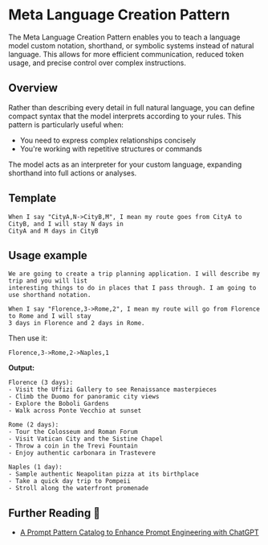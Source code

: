 # Meta Language Creation Pattern

The Meta Language Creation Pattern enables you to teach a language model custom notation, shorthand,
or symbolic systems instead of natural language. This allows for more efficient communication, reduced
token usage, and precise control over complex instructions.

## Overview

Rather than describing every detail in full natural language, you can define compact syntax that the
model interprets according to your rules. This pattern is particularly useful when:

- You need to express complex relationships concisely
- You're working with repetitive structures or commands

The model acts as an interpreter for your custom language, expanding shorthand into full actions or
analyses.

## Template

```
When I say "CityA,N->CityB,M", I mean my route goes from CityA to CityB, and I will stay N days in
CityA and M days in CityB
```

## Usage example

```
We are going to create a trip planning application. I will describe my trip and you will list
interesting things to do in places that I pass through. I am going to use shorthand notation.

When I say "Florence,3->Rome,2", I mean my route will go from Florence to Rome and I will stay
3 days in Florence and 2 days in Rome.
```

Then use it:

```
Florence,3->Rome,2->Naples,1
```

**Output:**

```
Florence (3 days):
- Visit the Uffizi Gallery to see Renaissance masterpieces
- Climb the Duomo for panoramic city views
- Explore the Boboli Gardens
- Walk across Ponte Vecchio at sunset

Rome (2 days):
- Tour the Colosseum and Roman Forum
- Visit Vatican City and the Sistine Chapel
- Throw a coin in the Trevi Fountain
- Enjoy authentic carbonara in Trastevere

Naples (1 day):
- Sample authentic Neapolitan pizza at its birthplace
- Take a quick day trip to Pompeii
- Stroll along the waterfront promenade
```

## Further Reading 🔗

- [A Prompt Pattern Catalog to Enhance Prompt Engineering with ChatGPT](https://arxiv.org/abs/2302.11382)
